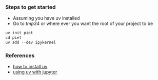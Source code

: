 
### Steps to get started

- Assuming you have uv installed
- Go to *tmp34* or where ever you want the root of your project to be

```rust
uv init piet
cd piet
uv add --dev ipykernel
```



### References

- [how to install uv](https://docs.astral.sh/uv/configuration/installer/#disabling-shell-modifications)
- [using uv with jupyter](https://docs.astral.sh/uv/guides/integration/jupyter/)
